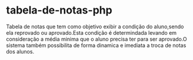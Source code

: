 # tabela-de-notas-php

Tabela de notas que tem como objetivo exibir a condição do aluno,sendo ela reprovado ou aprovado.Esta condição é determindada levando em consideração a média minima que o aluno precisa ter para ser aprovado.O sistema também possibilita de forma dinamica e imediata a troca de notas dos alunos.



